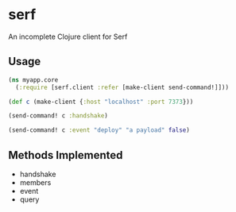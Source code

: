 # serf

An incomplete Clojure client for Serf

## Usage

```clojure
(ns myapp.core
  (:require [serf.client :refer [make-client send-command!]]))

(def c (make-client {:host "localhost" :port 7373}))

(send-command! c :handshake)

(send-command! c :event "deploy" "a payload" false)
```

## Methods Implemented

* handshake
* members
* event
* query
